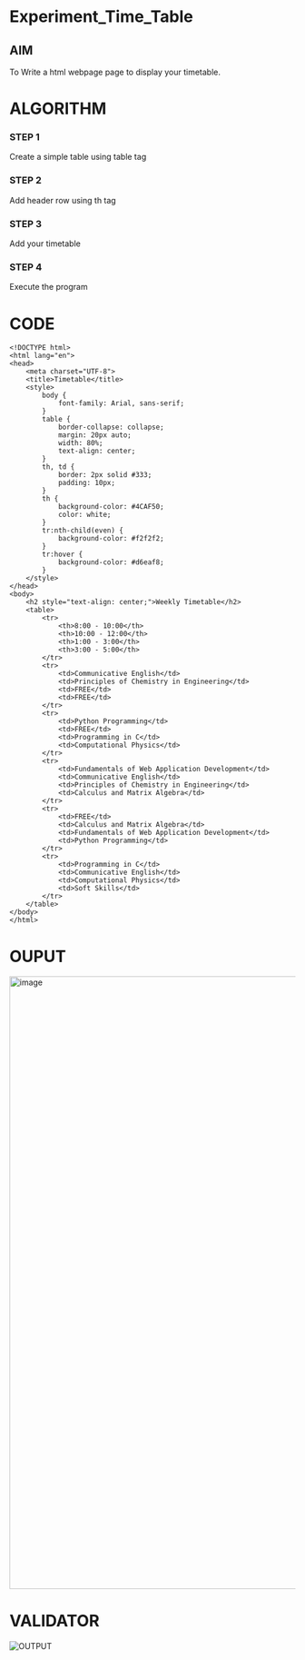 # Experiment_Time_Table

## AIM
To Write a html webpage page to display your timetable.

# ALGORITHM
### STEP 1
Create a simple table using table tag
### STEP 2
Add header row using th tag
### STEP 3
Add your timetable
### STEP 4
Execute the program

# CODE
```
<!DOCTYPE html>
<html lang="en">
<head>
    <meta charset="UTF-8">
    <title>Timetable</title>
    <style>
        body {
            font-family: Arial, sans-serif;
        }
        table {
            border-collapse: collapse;
            margin: 20px auto;
            width: 80%;
            text-align: center;
        }
        th, td {
            border: 2px solid #333;
            padding: 10px;
        }
        th {
            background-color: #4CAF50;
            color: white;
        }
        tr:nth-child(even) {
            background-color: #f2f2f2;
        }
        tr:hover {
            background-color: #d6eaf8;
        }
    </style>
</head>
<body>
    <h2 style="text-align: center;">Weekly Timetable</h2>
    <table>
        <tr>
            <th>8:00 - 10:00</th>
            <th>10:00 - 12:00</th>
            <th>1:00 - 3:00</th>
            <th>3:00 - 5:00</th>
        </tr>
        <tr>
            <td>Communicative English</td>
            <td>Principles of Chemistry in Engineering</td>
            <td>FREE</td>
            <td>FREE</td>
        </tr>
        <tr>
            <td>Python Programming</td>
            <td>FREE</td>
            <td>Programming in C</td>
            <td>Computational Physics</td>
        </tr>
        <tr>
            <td>Fundamentals of Web Application Development</td>
            <td>Communicative English</td>
            <td>Principles of Chemistry in Engineering</td>
            <td>Calculus and Matrix Algebra</td>
        </tr>
        <tr>
            <td>FREE</td>
            <td>Calculus and Matrix Algebra</td>
            <td>Fundamentals of Web Application Development</td>
            <td>Python Programming</td>
        </tr>
        <tr>
            <td>Programming in C</td>
            <td>Communicative English</td>
            <td>Computational Physics</td>
            <td>Soft Skills</td>
        </tr>
    </table>
</body>
</html>

```
# OUPUT
<img width="1919" height="1079" alt="image" src="https://github.com/user-attachments/assets/78020a54-282a-4957-9ad5-29098ea2b0c9" />


# VALIDATOR
![OUTPUT](http://harsayazheni.student.saveetha.in/static/images/valid.png?raw=true)
